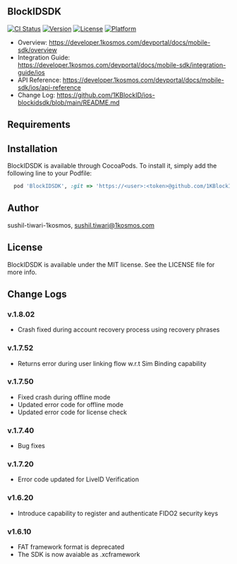 ## BlockIDSDK

[![CI Status](https://img.shields.io/travis/sushil-tiwari-1kosmos/BlockIDSDK.svg?style=flat)](https://travis-ci.org/sushil-tiwari-1kosmos/BlockIDSDK)
[![Version](https://img.shields.io/cocoapods/v/BlockIDSDK.svg?style=flat)](https://cocoapods.org/pods/BlockIDSDK)
[![License](https://img.shields.io/cocoapods/l/BlockIDSDK.svg?style=flat)](https://cocoapods.org/pods/BlockIDSDK)
[![Platform](https://img.shields.io/cocoapods/p/BlockIDSDK.svg?style=flat)](https://cocoapods.org/pods/BlockIDSDK)

- Overview: https://developer.1kosmos.com/devportal/docs/mobile-sdk/overview 
- Integration Guide: https://developer.1kosmos.com/devportal/docs/mobile-sdk/integration-guide/ios
- API Reference: https://developer.1kosmos.com/devportal/docs/mobile-sdk/ios/api-reference
- Change Log: https://github.com/1KBlockID/ios-blockidsdk/blob/main/README.md

## Requirements

## Installation

BlockIDSDK is available through CocoaPods. To install it, simply add the following line to your Podfile:

```ruby
  pod 'BlockIDSDK', :git => 'https://<user>:<token>@github.com/1KBlockID/ios-blockidsdk.git', :tag => '1.7.52'
```

## Author

sushil-tiwari-1kosmos, sushil.tiwari@1kosmos.com

## License

BlockIDSDK is available under the MIT license. See the LICENSE file for more info.

## Change Logs
### v.1.8.02
- Crash fixed during account recovery process using recovery phrases

### v.1.7.52
- Returns error during user linking flow w.r.t Sim Binding capability    

### v.1.7.50
- Fixed crash during offline mode
- Updated error code for offline mode  
- Updated error code for license check

### v.1.7.40
- Bug fixes

### v.1.7.20
- Error code updated for LiveID Verification

### v1.6.20
- Introduce capability to register and authenticate FIDO2 security keys

### v1.6.10
- FAT framework format is deprecated
- The SDK is now avaiable as .xcframework
